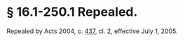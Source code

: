 # § 16.1-250.1 Repealed.

<p>Repealed by Acts 2004, c. <a href='http://lis.virginia.gov/cgi-bin/legp604.exe?041+ful+CHAP0437'>437</a>, cl. 2, effective July 1, 2005.</p>